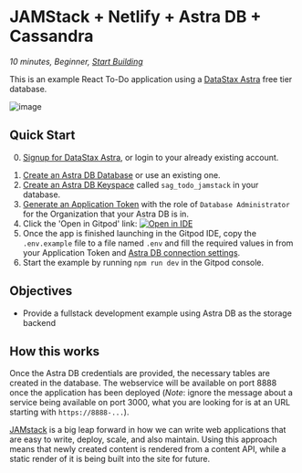 <!--- STARTEXCLUDE --->
<h1><a class="anchor" aria-hidden="true" id="jamstack-netlify-astra-db-cassandra"> </a>JAMStack + Netlify + Astra DB + Cassandra</h1>
<p><em>10 minutes, Beginner, <a href="https://github.com/DataStax-Examples/todo-astra-jamstack-netlify#quick-start" target="_blank">Start Building</a></em></p>
<p>This is an example React To-Do application using a <a href="https://dtsx.io/2Yhvqtv" target="_blank">DataStax Astra</a> free tier database.</p>
<!--- ENDEXCLUDE --->
<p><img src="https://raw.githubusercontent.com/DataStax-Examples/todo-astra-jamstack-netlify/master/hero.png" alt="image" /></p>
<h2><a class="anchor" aria-hidden="true" id="quick-start"> </a>Quick Start</h2>
<!--- STARTEXCLUDE --->
<ol start="0">
<li><a href="https://dtsx.io/2Yhvqtv" target="_blank">Signup for DataStax Astra</a>, or login to your already existing account.</li>
</ol>
<!--- ENDEXCLUDE --->
<ol>
<li><a href="https://github.com/DataStax-Examples/sample-app-template/blob/master/GETTING_STARTED.md#create-an-astra-db" target="_blank">Create an Astra DB Database</a> or use an existing one.</li>
<li><a href="https://github.com/DataStax-Examples/sample-app-template/blob/master/GETTING_STARTED.md#create-an-astra-db-keyspace" target="_blank">Create an Astra DB Keyspace</a> called <code>sag_todo_jamstack</code> in your database.</li>
<li><a href="https://github.com/DataStax-Examples/sample-app-template/blob/master/GETTING_STARTED.md#create-an-application-token" target="_blank">Generate an Application Token</a> with the role of <code>Database Administrator</code> for the Organization that your Astra DB is in.</li>
<li>Click the 'Open in Gitpod' link: <a href="https://gitpod.io/#https://github.com/DataStax-Examples/todo-astra-jamstack-netlify" target="_blank"><img src="https://gitpod.io/button/open-in-gitpod.svg" alt="Open in IDE" /></a></li>
<li>Once the app is finished launching in the Gitpod IDE, copy the <code>.env.example</code> file to a file named <code>.env</code> and fill the required values in from your Application Token and <a href="https://github.com/DataStax-Examples/sample-app-template/blob/master/GETTING_STARTED.md#get-your-astra-db-connection-settings" target="_blank">Astra DB connection settings</a>.</li>
<li>Start the example by running <code>npm run dev</code> in the Gitpod console.</li>
</ol>
<h2><a class="anchor" aria-hidden="true" id="objectives"> </a>Objectives</h2>
<ul>
<li>Provide a fullstack development example using Astra DB as the storage backend</li>
</ul>
<h2><a class="anchor" aria-hidden="true" id="how-this-works"> </a>How this works</h2>
<p>Once the Astra DB credentials are provided, the necessary tables are created in the database. The webservice will be available on port 8888 once the application has been deployed (<em>Note</em>: ignore the message about a service being available on port 3000, what you are looking for is at an URL starting with <code>https://8888-...</code>).</p>
<p><a href="https://jamstack.org/" target="_blank">JAMstack</a> is a big leap forward in how we can write web applications that are easy to write, deploy, scale, and also maintain. Using this approach means that newly created content is rendered from a content API, while a static render of it is being built into the site for future.</p>
